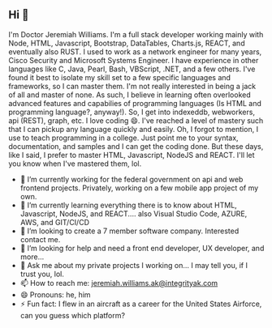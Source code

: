 ## Hi 👋
I'm Doctor Jeremiah Williams. I'm a full stack developer working mainly with Node, HTML, Javascript, Bootstrap, DataTables, Charts.js, REACT, and eventually also RUST. I used to work as a network engineer for many years, Cisco Security and Microsoft Systems Engineer. I have experience in other languages like C, Java, Pearl, Bash, VBScript, .NET, and a few others. I've found it best to isolate my skill set to a few specific languages and frameworks, so I can master them. I'm not really interested in being a jack of all and master of none. As such, I believe in learning often overlooked advanced features and capabilies of programming languages (Is HTML and programming language?, anyway!). So, I get into indexeddb, webworkers, api (REST), graph, etc. I love coding 😄. I've reached a level of mastery such that I can pickup any language quickly and easily. Oh, I forgot to mention, I use to teach programming in a college. Just point me to your syntax, documentation, and samples and I can get the coding done. But these days, like I said, I prefer to master HTML, Javascript, NodeJS and REACT. I'll let you know when I've mastered them, lol.

- 🔭 I’m currently working for the federal government on api and web frontend projects. Privately, working on a few mobile app project of my own.
- 🌱 I’m currently learning everything there is to know about HTML, Javascript, NodeJS, and REACT.... also Visual Studio Code, AZURE, AWS, and GIT/CI/CD
- 👯 I’m looking to create a 7 member software company. Interested contact me.
- 🤔 I’m looking for help and need a front end developer, UX developer, and more...
- 💬 Ask me about my private projects I working on... I may tell you, if I trust you, lol.
- 📫 How to reach me: jeremiah.williams.ak@integrityak.com
- 😄 Pronouns: he, him
- ⚡ Fun fact: I flew in an aircraft as a career for the United States Airforce, can you guess which platform?

<!--
**JeremiahWilliams/JeremiahWilliams** is a ✨ _special_ ✨ repository because its `README.md` (this file) appears on your GitHub profile.

Here are some ideas to get you started:

- 🔭 I’m currently working on ...
- 🌱 I’m currently learning ...
- 👯 I’m looking to collaborate on ...
- 🤔 I’m looking for help with ...
- 💬 Ask me about ...
- 📫 How to reach me: ...
- 😄 Pronouns: ...
- ⚡ Fun fact: ...
-->
